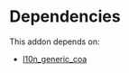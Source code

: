 # Dependencies

This addon depends on:

- [l10n_generic_coa](https://github.com/bringout/oca-ocb-l10n_americas/tree/0ffe84ab619b5bf495c29683c8d37643ac6985a9/odoo-bringout-oca-ocb-l10n_generic_coa)
